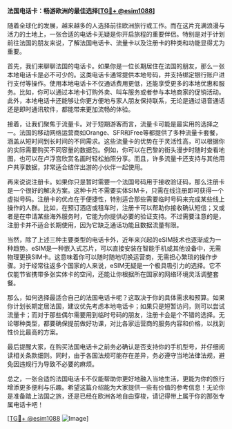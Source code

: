 **法国电话卡：畅游欧洲的最佳选择[[TG💪+ @esim1088](https://t.me/s/esim1088)]**

随着全球化的发展，越来越多的人选择前往欧洲旅行或工作。而在这片充满浪漫与活力的土地上，一张合适的电话卡无疑是你开启旅程的重要伴侣。特别是对于计划前往法国的朋友来说，了解法国电话卡、流量卡以及注册卡的种类和功能显得尤为重要。

首先，我们来聊聊法国的电话卡。如果你是一位长期居住在法国的朋友，那么一张本地电话卡是必不可少的。这类电话卡通常提供本地号码，并支持绑定银行账户进行支付等操作。使用本地电话卡不仅通话费用更低，还能享受更多的本地优惠和服务。比如，你可以通过本地卡订购外卖、叫车服务或者参与本地商家的促销活动。此外，本地电话卡还能够让你更方便地与家人朋友保持联系，无论是通过语音通话还是即时通讯软件，都能带来更加流畅的体验。

接着，让我们聚焦于流量卡。对于短期游客而言，流量卡可能是最实用的选择之一。法国的移动网络运营商如Orange、SFR和Free等都提供了多种流量卡套餐，涵盖从短时间到长时间的不同需求。这些流量卡的优势在于灵活性高，可以根据你的实际需要购买不同容量的数据包。例如，你可以在巴黎的街头漫步时随时查看地图，也可以在卢浮宫欣赏名画时轻松拍照分享。而且，许多流量卡还支持与其他用户共享数据，非常适合结伴出游的小伙伴一起使用。

再来说说注册卡。如果你只是暂时需要一个法国号码用于接收验证码，那么注册卡是一个很好的解决方案。这种卡片不需要实体SIM卡，只需在线注册即可获得一个虚拟号码。注册卡的优点在于便捷性，特别适合那些需要临时号码来完成某些线上操作的人群。比如，在预订酒店或租车时，注册卡可以帮助你接收确认短信；又或者是在申请某些海外服务时，它能为你提供必要的验证支持。不过需要注意的是，注册卡并不适合长期使用，因为它缺乏通话功能且数据流量有限。

当然，除了上述三种主要类型的电话卡外，近年来兴起的eSIM技术也逐渐成为一种趋势。eSIM是一种嵌入式芯片，可以直接安装在智能手机或其他设备中，无需物理更换SIM卡。这意味着你可以随时随地切换运营商，无需担心繁琐的操作步骤。对于经常往返多个国家的人来说，eSIM无疑是一个极具吸引力的选择。它不仅能节省携带多张实体卡的空间，还能让你根据所在国家的网络环境灵活调整套餐。

那么，如何选择最适合自己的法国电话卡呢？这取决于你的具体需求和预算。如果你计划长期定居法国，建议优先考虑本地电话卡；如果只是短暂访问，则可以尝试流量卡；而对于那些偶尔需要用到临时号码的朋友，注册卡会是个不错的选择。无论哪种类型，都要确保提前做好功课，对比各家运营商的服务内容和价格，以找到性价比最高的方案。

最后提醒大家，在购买法国电话卡之前务必确认是否支持你的手机型号，并仔细阅读相关条款细则。同时，由于各国法规可能存在差异，务必遵守当地法律法规，避免因违规行为导致不必要的麻烦。

总之，一张合适的法国电话卡不仅能帮助你更好地融入当地生活，更能为你的旅行增添更多便利与乐趣。希望这篇介绍能为大家提供一些有价值的参考信息！无论你是准备踏上法国之旅，还是已经在欧洲各地自由穿梭，请记得带上属于你的那张专属电话卡吧！

[[TG💪+ @esim1088](https://t.me/s/esim1088) ![Image](https://i.postimg.cc/4NQfJmqS/Snipaste-2025-05-13-00-14-12.png)]